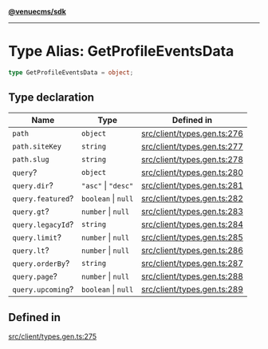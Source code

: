 [**@venuecms/sdk**](../Index.md)

***

# Type Alias: GetProfileEventsData

```ts
type GetProfileEventsData = object;
```

## Type declaration

| Name | Type | Defined in |
| ------ | ------ | ------ |
| `path` | `object` | [src/client/types.gen.ts:276](https://github.com/venuecms/sdk/blob/97b5dd87028768348fc162149733841fcbf81c7e/src/client/types.gen.ts#L276) |
| `path.siteKey` | `string` | [src/client/types.gen.ts:277](https://github.com/venuecms/sdk/blob/97b5dd87028768348fc162149733841fcbf81c7e/src/client/types.gen.ts#L277) |
| `path.slug` | `string` | [src/client/types.gen.ts:278](https://github.com/venuecms/sdk/blob/97b5dd87028768348fc162149733841fcbf81c7e/src/client/types.gen.ts#L278) |
| `query`? | `object` | [src/client/types.gen.ts:280](https://github.com/venuecms/sdk/blob/97b5dd87028768348fc162149733841fcbf81c7e/src/client/types.gen.ts#L280) |
| `query.dir`? | `"asc"` \| `"desc"` | [src/client/types.gen.ts:281](https://github.com/venuecms/sdk/blob/97b5dd87028768348fc162149733841fcbf81c7e/src/client/types.gen.ts#L281) |
| `query.featured`? | `boolean` \| `null` | [src/client/types.gen.ts:282](https://github.com/venuecms/sdk/blob/97b5dd87028768348fc162149733841fcbf81c7e/src/client/types.gen.ts#L282) |
| `query.gt`? | `number` \| `null` | [src/client/types.gen.ts:283](https://github.com/venuecms/sdk/blob/97b5dd87028768348fc162149733841fcbf81c7e/src/client/types.gen.ts#L283) |
| `query.legacyId`? | `string` | [src/client/types.gen.ts:284](https://github.com/venuecms/sdk/blob/97b5dd87028768348fc162149733841fcbf81c7e/src/client/types.gen.ts#L284) |
| `query.limit`? | `number` \| `null` | [src/client/types.gen.ts:285](https://github.com/venuecms/sdk/blob/97b5dd87028768348fc162149733841fcbf81c7e/src/client/types.gen.ts#L285) |
| `query.lt`? | `number` \| `null` | [src/client/types.gen.ts:286](https://github.com/venuecms/sdk/blob/97b5dd87028768348fc162149733841fcbf81c7e/src/client/types.gen.ts#L286) |
| `query.orderBy`? | `string` | [src/client/types.gen.ts:287](https://github.com/venuecms/sdk/blob/97b5dd87028768348fc162149733841fcbf81c7e/src/client/types.gen.ts#L287) |
| `query.page`? | `number` \| `null` | [src/client/types.gen.ts:288](https://github.com/venuecms/sdk/blob/97b5dd87028768348fc162149733841fcbf81c7e/src/client/types.gen.ts#L288) |
| `query.upcoming`? | `boolean` \| `null` | [src/client/types.gen.ts:289](https://github.com/venuecms/sdk/blob/97b5dd87028768348fc162149733841fcbf81c7e/src/client/types.gen.ts#L289) |

## Defined in

[src/client/types.gen.ts:275](https://github.com/venuecms/sdk/blob/97b5dd87028768348fc162149733841fcbf81c7e/src/client/types.gen.ts#L275)
